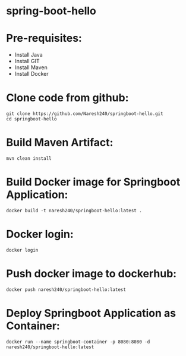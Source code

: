 # spring-boot-hello

# Pre-requisites:
  - Install Java
  - Install GIT
  - Install Maven
  - Install Docker
  
# Clone code from github:
    git clone https://github.com/Naresh240/springboot-hello.git
    cd springboot-hello
# Build Maven Artifact:
    mvn clean install
# Build Docker image for Springboot Application:
    docker build -t naresh240/springboot-hello:latest .
# Docker login:
    docker login
# Push docker image to dockerhub:
    docker push naresh240/springboot-hello:latest
# Deploy Springboot Application as Container:
    docker run --name springboot-container -p 8080:8080 -d naresh240/springboot-hello:latest
